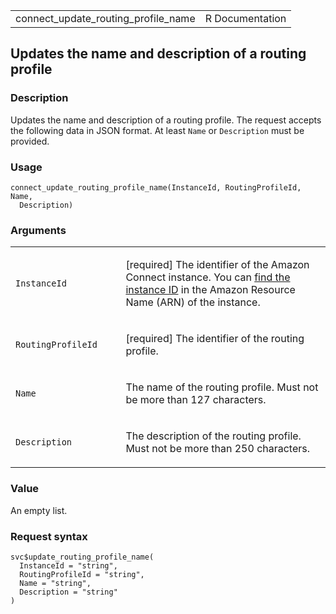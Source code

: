<table style="width: 100%;">
<tbody>
<tr class="odd">
<td>connect_update_routing_profile_name</td>
<td style="text-align: right;">R Documentation</td>
</tr>
</tbody>
</table>

## Updates the name and description of a routing profile

### Description

Updates the name and description of a routing profile. The request
accepts the following data in JSON format. At least `Name` or
`Description` must be provided.

### Usage

    connect_update_routing_profile_name(InstanceId, RoutingProfileId, Name,
      Description)

### Arguments

<table>
<colgroup>
<col style="width: 35%" />
<col style="width: 65%" />
</colgroup>
<tbody>
<tr class="odd">
<td><code
id="connect_update_routing_profile_name_:_InstanceId">InstanceId</code></td>
<td><p>[required] The identifier of the Amazon Connect instance. You can
<a
href="https://docs.aws.amazon.com/connect/latest/adminguide/find-instance-arn.html">find
the instance ID</a> in the Amazon Resource Name (ARN) of the
instance.</p></td>
</tr>
<tr class="even">
<td><code
id="connect_update_routing_profile_name_:_RoutingProfileId">RoutingProfileId</code></td>
<td><p>[required] The identifier of the routing profile.</p></td>
</tr>
<tr class="odd">
<td><code
id="connect_update_routing_profile_name_:_Name">Name</code></td>
<td><p>The name of the routing profile. Must not be more than 127
characters.</p></td>
</tr>
<tr class="even">
<td><code
id="connect_update_routing_profile_name_:_Description">Description</code></td>
<td><p>The description of the routing profile. Must not be more than 250
characters.</p></td>
</tr>
</tbody>
</table>

### Value

An empty list.

### Request syntax

    svc$update_routing_profile_name(
      InstanceId = "string",
      RoutingProfileId = "string",
      Name = "string",
      Description = "string"
    )
